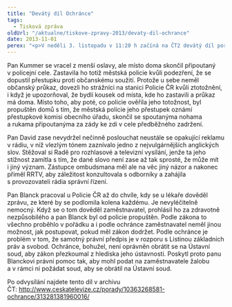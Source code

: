 ```yaml
---
title: "Devátý díl Ochránce"
tags:
  - Tisková zpráva
oldUrl: "/aktualne/tiskove-zpravy-2013/devaty-dil-ochrance"
date: 2013-11-01
perex: "<p>V neděli 3. listopadu v 11:20 h začíná na ČT2 devátý díl pořadu Ochránce. První příběh se týká policejního násilí, které nakonec řešil až Evropský soud pro lidská práva. Na začátku druhého případu bylo vulgární slovo v reklamě a ve třetím čelí policista propuštění ze služebního poměru kvůli zdravotní nezpůsobilosti. Opakování tohoto dílu je na programu ČT2 ve středu 6. 11. ve 13:15 a další reprízy jsou pak zařazeny do vysílání ČT2 v neděli a úterý vždy po půlnoci.</p>"
---
```


<!-- imported from the old website -->

<p>Pan Kummer se vracel z menší oslavy, ale místo doma skončil připoutaný v policejní cele. Zastavila ho totiž městská policie kvůli podezření, že se dopustil přestupku proti občanskému soužití. Protože u sebe neměl občanský průkaz, dovezli ho strážníci na stanici Policie ČR kvůli ztotožnění, i když je upozorňoval, že bydlí kousek od místa, kde ho zastavili a průkaz má doma. Místo toho, aby poté, co policie ověřila jeho totožnost, byl propuštěn domů s tím, že městská policie jeho přestupek oznámí přestupkové komisi obecního úřadu, skončil se spoutanýma nohama a rukama připoutanýma za zády ke zdi v cele předběžného zadržení.</p><p>Pan David zase nevydržel nečinně poslouchat neustále se opakující reklamu v rádiu, v níž vlezlým tónem zaznívalo jedno z nejvulgárnějších anglických slov. Stěžoval si Radě pro rozhlasové a televizní vysílání, jenže ta jeho stížnost zamítla s tím, že dané slovo není zase až tak sprosté, že může mít i jiný význam. Zástupce ombudsmana měl ale na věc jiný názor a nakonec přiměl RRTV, aby záležitost konzultovala s odborníky a zahájila s provozovateli rádia správní řízení. </p><p>Pan Blanck pracoval u Policie ČR až do chvíle, kdy se u lékaře dověděl zprávu, ze které by se podlomila kolena každému. Je nevyléčitelně nemocný. Když se o tom dověděl zaměstnavatel, prohlásil ho za zdravotně nezpůsobilého a pan Blanck byl od policie propuštěn. Podle zákona to všechno proběhlo v pořádku a i podle ochránce zaměstnavatel neměl jinou možnost, jak postupovat, pokud měl zákon dodržet. Podle ochránce je problém v tom, že samotný právní předpis je v rozporu s Listinou základních práv a svobod. Ochránce, bohužel, není oprávněn obrátit se na Ústavní soud, aby zákon přezkoumal z hlediska jeho ústavnosti. Poskytl proto panu Blanckovi právní pomoc tak, aby mohl podat na zaměstnavatele žalobu a v rámci ní požádat soud, aby se obrátil na Ústavní soud. </p><p>Po odvysílání najdete tento díl v archivu ČT: <a title="Otevření do nového okna" href="http://www.ceskatelevize.cz/porady/10363268581-ochrance/313281381960016/" target="_blank">http://www.ceskatelevize.cz/porady/10363268581-ochrance/313281381960016/</a> <img alt="" src="https://www.ochrance.cz/typo3/ext/od_linkdesc/icons/external.gif" class="od_linkdesc_icon_external" /> </p>
